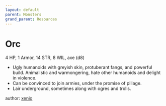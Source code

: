 ```yaml
---
layout: default
parent: Monsters
grand_parent: Resources
---
```

# Orc
4 HP, 1 Armor, 14 STR, 8 WIL, axe (d8)
- Ugly humanoids with greyish skin, protuberant fangs, and powerful build. Animalistic and warmongering, hate other humanoids and delight in violence.
- Can be convinced to join armies, under the promise of pillage.
- Lair underground, sometimes along with ogres and trolls.

author: [xenio](https://xenioinabottle.blogspot.com)
